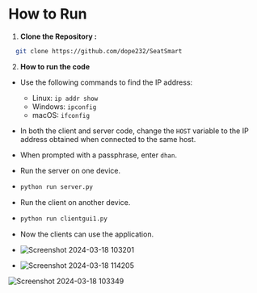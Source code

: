 # How to Run

1. **Clone the Repository :**
  
 ```bash
   git clone https://github.com/dope232/SeatSmart
   ```

2. **How to run the code** 
- Use the following commands to find the IP address:
  - Linux: `ip addr show`
  - Windows: `ipconfig`
  - macOS: `ifconfig`
- In both the client and server code, change the `HOST` variable to the IP address obtained when connected to the same host.
- When prompted with a passphrase, enter `dhan`.
- Run the server on one device.
-  ```bash
   python run server.py 
   ```
- Run the client on another device.
-  ```bash
   python run clientgui1.py 
   ```
- Now the clients can use the application.

- ![Screenshot 2024-03-18 103201](https://github.com/dope232/SeatSmart/assets/110282397/dffdca62-67f0-4d13-b9e7-7128a27dfa7f)

- ![Screenshot 2024-03-18 114205](https://github.com/dope232/SeatSmart/assets/110282397/5163ee8c-d79e-4252-8b50-19a85c1e360d)


![Screenshot 2024-03-18 103349](https://github.com/dope232/SeatSmart/assets/110282397/ca9ec333-6d06-4808-8315-c4276f357b02)

